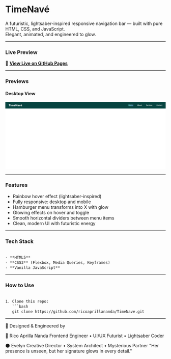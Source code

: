 # TimeNavé

A futuristic, lightsaber-inspired responsive navigation bar — built with pure HTML, CSS, and JavaScript.  
Elegant, animated, and engineered to glow.

---

### Live Preview

🍃  **[View Live on GitHub Pages](https://ricoaprillananda.github.io/TimeNave/)**

---

### Previews

#### Desktop View
![Desktop Preview](preview1.PNG)

---

### Features

-  Rainbow hover effect (lightsaber-inspired)
-  Fully responsive: desktop and mobile
-  Hamburger menu transforms into X with glow
-  Glowing effects on hover and toggle
-  Smooth horizontal dividers between menu items
-  Clean, modern UI with futuristic energy

---

### Tech Stack

```

- **HTML5**
- **CSS3** (Flexbox, Media Queries, Keyframes)
- **Vanilla JavaScript**

```

---

### How to Use

```

1. Clone this repo:
   ```bash
   git clone https://github.com/ricoaprillananda/TimeNave.git

```
  

---

💎 Designed & Engineered by


🍃 Rico Aprilla Nanda
Frontend Engineer • UI/UX Futurist • Lightsaber Coder

🌑 Evelyn
Creative Director • System Architect • Mysterious Partner
"Her presence is unseen, but her signature glows in every detail."

